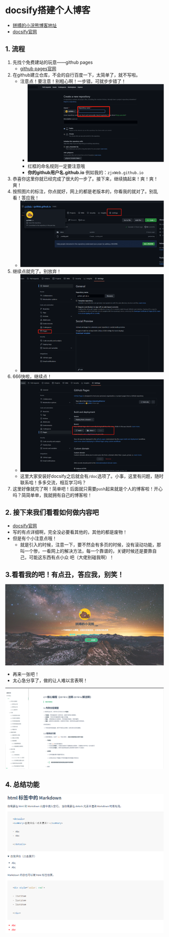# docsify搭建个人博客

+ [拼搏的小浣熊博客地址](https://zjxweb.github.io/)
+ [docsify官网](https://docsify.js.org/#/zh-cn/)

## 1. 流程

1. 先找个免费建站的玩意——github pages
   + [github pages官网](https://pages.github.com/)
2. 在github建立仓库，不会的自行百度一下，太简单了，就不写啦。
   + 注意点！要注意！别粗心啊！一步错，可就步步错了！
     + ![image-20230221215249872](./src/1.png)
     + 红框的命名规则一定要注意哦
     + **你的github用户名.github.io**    例如我的：`zjxWeb.github.io`
3. 恭喜你这里你就已经完成了很大的一步了。接下来，继续搞起来！爽！爽！爽！
4. 按照图片的标注，你点就好，网上的都是老版本的，你看我的就对了。别乱看！答应我！
   + ![image-20230221215547435](./src/2.png)
5. 继续点就完了。别放弃！
   + ![image-20230221215724225](./src/3.png)
6. 666快啦，继续点！
   + ![image-20230221215806428](./src/4.png)
   + 这里大家安装好docsify之后就会有`/doc`选项了。小事，这里有问题，随时联系哈！多多交流，相互学习吗？
7. 这里好像就完了啊！简单吧！后面就只需要`push`起来就是个人的博客啦！开心吗？简简单单，我就拥有自己的博客啦！

## 2. 接下来我们看看如何做内容吧

+ [docsify官网](https://docsify.js.org/#/zh-cn/)
+ 写的有点详细啊，完全没必要看其他的，其他的都是废物！
+ 但是有个小注意点哦！
  + 就是引入的时候，注意一下，要不然会有多页的时候，没有滚动功能，那叫一个惨，一看网上的解决方法，每一个靠谱的，关键时候还是要靠自己，可能这东西有点小众 吧（大佬别碰我啊）！

## 3.看看我的吧！有点丑，答应我，别笑！

![image-20230221220105994](./src/5.png)

+ 再来一张吧！
+ 太心急分享了，做的让人难以言表啊！

![image-20230221220236534](./src/6.png)

## 4. 总结功能

![7](./src/7.png)
